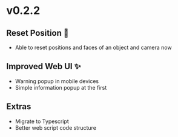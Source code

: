 # v0.2.2

## Reset Position 🔄

- Able to reset positions and faces of an object and camera now

## Improved Web UI ✨

- Warning popup in mobile devices
- Simple information popup at the first

## Extras

- Migrate to Typescript
- Better web script code structure
